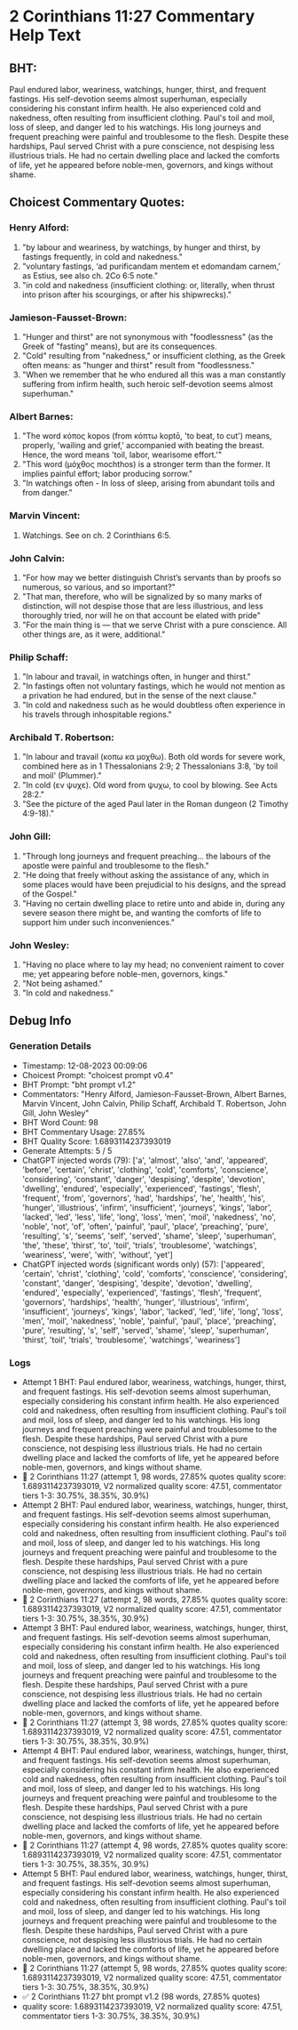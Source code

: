 # 2 Corinthians 11:27 Commentary Help Text

## BHT:
Paul endured labor, weariness, watchings, hunger, thirst, and frequent fastings. His self-devotion seems almost superhuman, especially considering his constant infirm health. He also experienced cold and nakedness, often resulting from insufficient clothing. Paul's toil and moil, loss of sleep, and danger led to his watchings. His long journeys and frequent preaching were painful and troublesome to the flesh. Despite these hardships, Paul served Christ with a pure conscience, not despising less illustrious trials. He had no certain dwelling place and lacked the comforts of life, yet he appeared before noble-men, governors, and kings without shame.

## Choicest Commentary Quotes:
### Henry Alford:
1. "by labour and weariness, by watchings, by hunger and thirst, by fastings frequently, in cold and nakedness." 
2. "voluntary fastings, ‘ad purificandam mentem et edomandam carnem,’ as Estius, see also ch. 2Co 6:5 note."
3. "in cold and nakedness (insufficient clothing: or, literally, when thrust into prison after his scourgings, or after his shipwrecks)."

### Jamieson-Fausset-Brown:
1. "Hunger and thirst" are not synonymous with "foodlessness" (as the Greek of "fasting" means), but are its consequences.
2. "Cold" resulting from "nakedness," or insufficient clothing, as the Greek often means: as "hunger and thirst" result from "foodlessness."
3. "When we remember that he who endured all this was a man constantly suffering from infirm health, such heroic self-devotion seems almost superhuman."

### Albert Barnes:
1. "The word κόπος kopos (from κόπτω koptō, 'to beat, to cut') means, properly, 'wailing and grief,' accompanied with beating the breast. Hence, the word means 'toil, labor, wearisome effort.'"
2. "This word (μόχθος mochthos) is a stronger term than the former. It implies painful effort; labor producing sorrow."
3. "In watchings often - In loss of sleep, arising from abundant toils and from danger."

### Marvin Vincent:
1. Watchings. See on ch. 2 Corinthians 6:5.


### John Calvin:
1. "For how may we better distinguish Christ’s servants than by proofs so numerous, so various, and so important?"
2. "That man, therefore, who will be signalized by so many marks of distinction, will not despise those that are less illustrious, and less thoroughly tried, nor will he on that account be elated with pride"
3. "For the main thing is — that we serve Christ with a pure conscience. All other things are, as it were, additional."

### Philip Schaff:
1. "In labour and travail, in watchings often, in hunger and thirst."
2. "In fastings often not voluntary fastings, which he would not mention as a privation he had endured, but in the sense of the next clause."
3. "In cold and nakedness such as he would doubtless often experience in his travels through inhospitable regions."

### Archibald T. Robertson:
1. "In labour and travail (κοπω κα μοχθω). Both old words for severe work, combined here as in 1 Thessalonians 2:9; 2 Thessalonians 3:8, 'by toil and moil' (Plummer)."
2. "In cold (εν ψυχε). Old word from ψυχω, to cool by blowing. See Acts 28:2."
3. "See the picture of the aged Paul later in the Roman dungeon (2 Timothy 4:9-18)."

### John Gill:
1. "Through long journeys and frequent preaching... the labours of the apostle were painful and troublesome to the flesh." 
2. "He doing that freely without asking the assistance of any, which in some places would have been prejudicial to his designs, and the spread of the Gospel."
3. "Having no certain dwelling place to retire unto and abide in, during any severe season there might be, and wanting the comforts of life to support him under such inconveniences."

### John Wesley:
1. "Having no place where to lay my head; no convenient raiment to cover me; yet appearing before noble-men, governors, kings."
2. "Not being ashamed."
3. "In cold and nakedness."


## Debug Info
### Generation Details
- Timestamp: 12-08-2023 00:09:06
- Choicest Prompt: "choicest prompt v0.4"
- BHT Prompt: "bht prompt v1.2"
- Commentators: "Henry Alford, Jamieson-Fausset-Brown, Albert Barnes, Marvin Vincent, John Calvin, Philip Schaff, Archibald T. Robertson, John Gill, John Wesley"
- BHT Word Count: 98
- BHT Commentary Usage: 27.85%
- BHT Quality Score: 1.6893114237393019
- Generate Attempts: 5 / 5
- ChatGPT injected words (79):
	['a', 'almost', 'also', 'and', 'appeared', 'before', 'certain', 'christ', 'clothing', 'cold', 'comforts', 'conscience', 'considering', 'constant', 'danger', 'despising', 'despite', 'devotion', 'dwelling', 'endured', 'especially', 'experienced', 'fastings', 'flesh', 'frequent', 'from', 'governors', 'had', 'hardships', 'he', 'health', 'his', 'hunger', 'illustrious', 'infirm', 'insufficient', 'journeys', 'kings', 'labor', 'lacked', 'led', 'less', 'life', 'long', 'loss', 'men', 'moil', 'nakedness', 'no', 'noble', 'not', 'of', 'often', 'painful', 'paul', 'place', 'preaching', 'pure', 'resulting', 's', 'seems', 'self', 'served', 'shame', 'sleep', 'superhuman', 'the', 'these', 'thirst', 'to', 'toil', 'trials', 'troublesome', 'watchings', 'weariness', 'were', 'with', 'without', 'yet']
- ChatGPT injected words (significant words only) (57):
	['appeared', 'certain', 'christ', 'clothing', 'cold', 'comforts', 'conscience', 'considering', 'constant', 'danger', 'despising', 'despite', 'devotion', 'dwelling', 'endured', 'especially', 'experienced', 'fastings', 'flesh', 'frequent', 'governors', 'hardships', 'health', 'hunger', 'illustrious', 'infirm', 'insufficient', 'journeys', 'kings', 'labor', 'lacked', 'led', 'life', 'long', 'loss', 'men', 'moil', 'nakedness', 'noble', 'painful', 'paul', 'place', 'preaching', 'pure', 'resulting', 's', 'self', 'served', 'shame', 'sleep', 'superhuman', 'thirst', 'toil', 'trials', 'troublesome', 'watchings', 'weariness']

### Logs
- Attempt 1 BHT: Paul endured labor, weariness, watchings, hunger, thirst, and frequent fastings. His self-devotion seems almost superhuman, especially considering his constant infirm health. He also experienced cold and nakedness, often resulting from insufficient clothing. Paul's toil and moil, loss of sleep, and danger led to his watchings. His long journeys and frequent preaching were painful and troublesome to the flesh. Despite these hardships, Paul served Christ with a pure conscience, not despising less illustrious trials. He had no certain dwelling place and lacked the comforts of life, yet he appeared before noble-men, governors, and kings without shame.
- 🔄 2 Corinthians 11:27 (attempt 1, 98 words, 27.85% quotes quality score: 1.6893114237393019, V2 normalized quality score: 47.51, commentator tiers 1-3: 30.75%, 38.35%, 30.9%)
- Attempt 2 BHT: Paul endured labor, weariness, watchings, hunger, thirst, and frequent fastings. His self-devotion seems almost superhuman, especially considering his constant infirm health. He also experienced cold and nakedness, often resulting from insufficient clothing. Paul's toil and moil, loss of sleep, and danger led to his watchings. His long journeys and frequent preaching were painful and troublesome to the flesh. Despite these hardships, Paul served Christ with a pure conscience, not despising less illustrious trials. He had no certain dwelling place and lacked the comforts of life, yet he appeared before noble-men, governors, and kings without shame.
- 🔄 2 Corinthians 11:27 (attempt 2, 98 words, 27.85% quotes quality score: 1.6893114237393019, V2 normalized quality score: 47.51, commentator tiers 1-3: 30.75%, 38.35%, 30.9%)
- Attempt 3 BHT: Paul endured labor, weariness, watchings, hunger, thirst, and frequent fastings. His self-devotion seems almost superhuman, especially considering his constant infirm health. He also experienced cold and nakedness, often resulting from insufficient clothing. Paul's toil and moil, loss of sleep, and danger led to his watchings. His long journeys and frequent preaching were painful and troublesome to the flesh. Despite these hardships, Paul served Christ with a pure conscience, not despising less illustrious trials. He had no certain dwelling place and lacked the comforts of life, yet he appeared before noble-men, governors, and kings without shame.
- 🔄 2 Corinthians 11:27 (attempt 3, 98 words, 27.85% quotes quality score: 1.6893114237393019, V2 normalized quality score: 47.51, commentator tiers 1-3: 30.75%, 38.35%, 30.9%)
- Attempt 4 BHT: Paul endured labor, weariness, watchings, hunger, thirst, and frequent fastings. His self-devotion seems almost superhuman, especially considering his constant infirm health. He also experienced cold and nakedness, often resulting from insufficient clothing. Paul's toil and moil, loss of sleep, and danger led to his watchings. His long journeys and frequent preaching were painful and troublesome to the flesh. Despite these hardships, Paul served Christ with a pure conscience, not despising less illustrious trials. He had no certain dwelling place and lacked the comforts of life, yet he appeared before noble-men, governors, and kings without shame.
- 🔄 2 Corinthians 11:27 (attempt 4, 98 words, 27.85% quotes quality score: 1.6893114237393019, V2 normalized quality score: 47.51, commentator tiers 1-3: 30.75%, 38.35%, 30.9%)
- Attempt 5 BHT: Paul endured labor, weariness, watchings, hunger, thirst, and frequent fastings. His self-devotion seems almost superhuman, especially considering his constant infirm health. He also experienced cold and nakedness, often resulting from insufficient clothing. Paul's toil and moil, loss of sleep, and danger led to his watchings. His long journeys and frequent preaching were painful and troublesome to the flesh. Despite these hardships, Paul served Christ with a pure conscience, not despising less illustrious trials. He had no certain dwelling place and lacked the comforts of life, yet he appeared before noble-men, governors, and kings without shame.
- 🔄 2 Corinthians 11:27 (attempt 5, 98 words, 27.85% quotes quality score: 1.6893114237393019, V2 normalized quality score: 47.51, commentator tiers 1-3: 30.75%, 38.35%, 30.9%)
- ✅ 2 Corinthians 11:27 bht prompt v1.2 (98 words, 27.85% quotes)
- quality score: 1.6893114237393019, V2 normalized quality score: 47.51, commentator tiers 1-3: 30.75%, 38.35%, 30.9%)